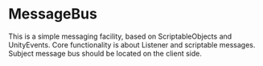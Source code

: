 # MessageBus

This is a simple messaging facility, based on ScriptableObjects and UnityEvents.
Core functionality is about Listener and scriptable messages.
Subject message bus should be located on the client side.
